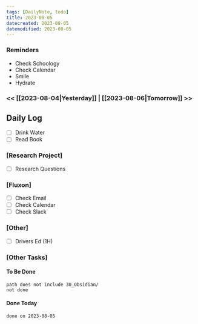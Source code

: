 ```yaml
---
tags: [DailyNote, todo]
title: 2023-08-05
datecreated: 2023-08-05
datemodified: 2023-08-05
---
```


### Reminders
- Check Schoology
- Check Calendar
- Smile
- Hydrate

### << [[2023-08-04|Yesterday]] | [[2023-08-06|Tomorrow]] >>

## Daily Log

- [ ] Drink Water
- [ ] Read Book

### [Research Project]

 - [ ] Research Questions

### [Fluxon]

- [ ] Check Email
- [ ] Check Calendar
- [ ] Check Slack

### [Other]

- [ ] Drivers Ed (1H)

### [Other Tasks]

#### To Be Done

```tasks
path does not include 30_Obsidian/
not done
```

#### Done Today

```tasks
done on 2023-08-05
```